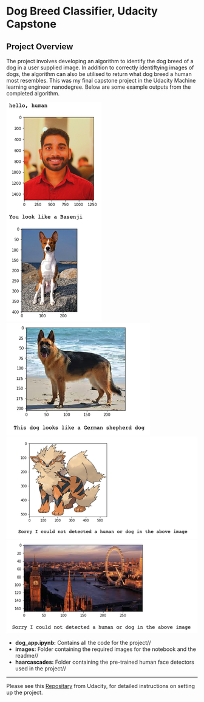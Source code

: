 # Dog Breed Classifier, Udacity Capstone

## Project Overview

The project involves developing an algorithm to identify the dog breed of a dog in a user supplied image. In addition to correctly identiftying images of dogs, the algorithm can also be utilised to return what dog breed a human most resembles.
This was my final capstone project in the Udacity Machine learning engineer nanodegree. Below are some example outputs from the completed algorithm.

![Jay Image](./images/example_outputs/jay.png) 
![GSD Image](./images/example_outputs/gsd.png) 
![Arcanine Image](./images/example_outputs/arcanine.png) 
![London Image](./images/example_outputs/london.png) 

* **dog_app.ipynb:** Contains all the code for the project//
* **images:** Folder containing the required images for the notebook and the readme//
* **haarcascades:** Folder containing the pre-trained human face detectors used in the project//

---

Please see this [Repositary](https://github.com/udacity/deep-learning-v2-pytorch/tree/master/project-dog-classification) from Udacity, for detailed instructions on setting up the project.


